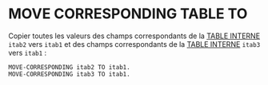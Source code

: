 # MOVE CORRESPONDING TABLE TO

Copier toutes les valeurs des champs correspondants de la [TABLE INTERNE](../../07_TABLE_INTERNE/01_TABLES_INTERNES.md) `itab2` vers `itab1` et des champs correspondants de la [TABLE INTERNE](../../07_TABLE_INTERNE/01_TABLES_INTERNES.md) `itab3` vers `itab1` :

```abap
MOVE-CORRESPONDING itab2 TO itab1.
MOVE-CORRESPONDING itab3 TO itab1.
```
